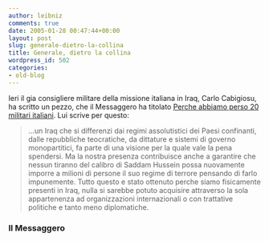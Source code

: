 ```yaml
---
author: leibniz
comments: true
date: 2005-01-28 00:47:44+00:00
layout: post
slug: generale-dietro-la-collina
title: Generale, dietro la collina
wordpress_id: 502
categories:
- old-blog
---
```


Ieri il gia consigliere militare della missione italiana in Iraq,
Carlo Cabigiosu, ha scritto un pezzo, che il Messaggero ha titolato [Perche abbiamo perso 20 militari italiani](http://ilmessaggero.caltanet.it/view.php?data=20050127&ediz=01_NAZIONALE&npag=1&file=CAB.xml&type=STANDARD).  Lui scrive per questo:




> 

> 
> ...un Iraq che si differenzi dai regimi assolutistici dei Paesi
confinanti, dalle repubbliche teocratiche, da dittature e sistemi di
governo monopartitici, fa parte di una visione per la quale vale la
pena spendersi. Ma la nostra presenza contribuisce anche a garantire
che nessun tiranno del calibro di Saddam Hussein possa nuovamente
imporre a milioni di persone il suo regime di terrore pensando di farlo
impunemente. Tutto questo e stato ottenuto perche siamo fisicamente
presenti in Iraq, nulla si sarebbe potuto acquisire attraverso la sola
appartenenza ad organizzazioni internazionali o con trattative
politiche e tanto meno diplomatiche.




### Il Messaggero 
